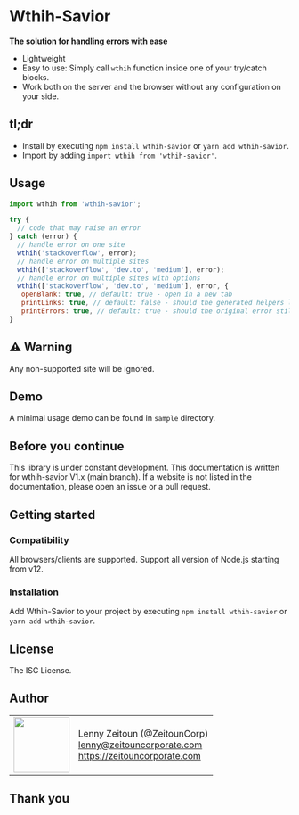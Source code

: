 # Wthih-Savior

**The solution for handling errors with ease**

- Lightweight
- Easy to use: Simply call `wthih` function inside one of your try/catch blocks.
- Work both on the server and the browser without any configuration on your side.

## tl;dr

- Install by executing `npm install wthih-savior` or `yarn add wthih-savior`.
- Import by adding `import wthih from 'wthih-savior'`.

## Usage

```javascript
import wthih from 'wthih-savior';

try {
  // code that may raise an error
} catch (error) {
  // handle error on one site
  wthih('stackoverflow', error);
  // handle error on multiple sites
  wthih(['stackoverflow', 'dev.to', 'medium'], error);
  // handle error on multiple sites with options
  wthih(['stackoverflow', 'dev.to', 'medium'], error, {
   openBlank: true, // default: true - open in a new tab
   printLinks: true, // default: false - should the generated helpers links be printed to the console
   printErrors: true, // default: true - should the original error still be printed to the console
}
```

## ⚠️ Warning

Any non-supported site will be ignored.

## Demo

A minimal usage demo can be found in `sample` directory.

## Before you continue

This library is under constant development. This documentation is written for wthih-savior V1.x (main branch).
If a website is not listed in the documentation, please open an issue or a pull request.

## Getting started

### Compatibility

All browsers/clients are supported.
Support all version of Node.js starting from v12.

### Installation

Add Wthih-Savior to your project by executing `npm install wthih-savior` or `yarn add wthih-savior`.

## License

The ISC License.

## Author

<table>
  <tr>
    <td>
      <img src="https://github.com/ZeitounCorp.png?s=100" width="100">
    </td>
    <td>
      Lenny Zeitoun (@ZeitounCorp)<br />
      <a href="mailto:lenny@zeitouncorporate.com">lenny@zeitouncorporate.com</a><br />
      <a href="https://zeitouncorporate.com">https://zeitouncorporate.com</a>
    </td>
  </tr>
</table>

## Thank you

```

```
